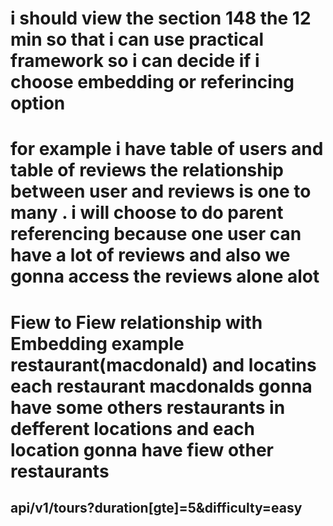 # i should view the section 148 the 12 min so that i can use practical framework so i can decide if i choose embedding or referincing option

# for example i have table of users and table of reviews the relationship between user and reviews is one to many . i will choose to do parent referencing because one user can have a lot of reviews and also we gonna access the reviews alone alot

# Fiew to Fiew relationship with Embedding example restaurant(macdonald) and locatins each restaurant macdonalds gonna have some others restaurants in defferent locations and each location gonna have fiew other restaurants

## api/v1/tours?duration[gte]=5&difficulty=easy
